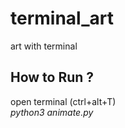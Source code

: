 # terminal_art
art with terminal

## How to Run ?
open terminal (ctrl+alt+T)  
*python3 animate.py*
